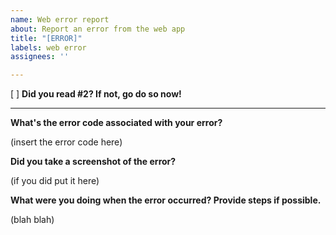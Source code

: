 ```yaml
---
name: Web error report
about: Report an error from the web app
title: "[ERROR]"
labels: web error
assignees: ''

---
```


[ ] **Did you read #2? If not, go do so now!**

***

**What's the error code associated with your error?**

(insert the error code here)

**Did you take a screenshot of the error?**

(if you did put it here)

**What were you doing when the error occurred? Provide steps if possible.**

(blah blah)
